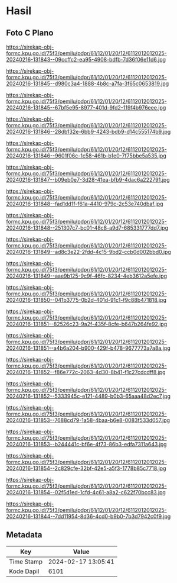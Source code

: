 # Hasil

## Foto C Plano

https://sirekap-obj-formc.kpu.go.id/75f3/pemilu/pdpr/61/12/01/20/12/6112012012025-20240216-131843--09ccffc2-ea95-4908-bdfb-7d36f06e11d6.jpg

https://sirekap-obj-formc.kpu.go.id/75f3/pemilu/pdpr/61/12/01/20/12/6112012012025-20240216-131845--d980c3a4-1888-4b8c-a7fa-3f65c0653819.jpg

https://sirekap-obj-formc.kpu.go.id/75f3/pemilu/pdpr/61/12/01/20/12/6112012012025-20240216-131845--67bf5e95-8977-401d-9fd2-119f4b976eee.jpg

https://sirekap-obj-formc.kpu.go.id/75f3/pemilu/pdpr/61/12/01/20/12/6112012012025-20240216-131846--28db132e-6bb9-4243-bdb9-d14c555174b9.jpg

https://sirekap-obj-formc.kpu.go.id/75f3/pemilu/pdpr/61/12/01/20/12/6112012012025-20240216-131846--9601f06c-1c58-461b-b1e0-7f75bbe5a535.jpg

https://sirekap-obj-formc.kpu.go.id/75f3/pemilu/pdpr/61/12/01/20/12/6112012012025-20240216-131847--b09eb0e7-3d28-41ea-bfb9-4dac6a222791.jpg

https://sirekap-obj-formc.kpu.go.id/75f3/pemilu/pdpr/61/12/01/20/12/6112012012025-20240216-131848--fad1dd1f-f61a-4410-979c-2c53e740dbaf.jpg

https://sirekap-obj-formc.kpu.go.id/75f3/pemilu/pdpr/61/12/01/20/12/6112012012025-20240216-131848--251307c7-bc01-48c8-a9d7-685331777dd7.jpg

https://sirekap-obj-formc.kpu.go.id/75f3/pemilu/pdpr/61/12/01/20/12/6112012012025-20240216-131849--ad8c3e22-2fdd-4c15-9bd2-ccb0d002bbd0.jpg

https://sirekap-obj-formc.kpu.go.id/75f3/pemilu/pdpr/61/12/01/20/12/6112012012025-20240216-131849--aae9b125-9c9f-46fc-8234-4eb3612a5efe.jpg

https://sirekap-obj-formc.kpu.go.id/75f3/pemilu/pdpr/61/12/01/20/12/6112012012025-20240216-131850--041b3775-0b2d-401d-91c1-f9c88b471818.jpg

https://sirekap-obj-formc.kpu.go.id/75f3/pemilu/pdpr/61/12/01/20/12/6112012012025-20240216-131851--82526c23-9a2f-435f-8cfe-b647b264fe92.jpg

https://sirekap-obj-formc.kpu.go.id/75f3/pemilu/pdpr/61/12/01/20/12/6112012012025-20240216-131851--a4b6a204-b900-429f-b478-9677773a7a8a.jpg

https://sirekap-obj-formc.kpu.go.id/75f3/pemilu/pdpr/61/12/01/20/12/6112012012025-20240216-131852--f86e772c-2063-4d30-8b41-f1c27cdcdff8.jpg

https://sirekap-obj-formc.kpu.go.id/75f3/pemilu/pdpr/61/12/01/20/12/6112012012025-20240216-131852--5333945c-e121-4489-b0b3-65aaa48d2ec7.jpg

https://sirekap-obj-formc.kpu.go.id/75f3/pemilu/pdpr/61/12/01/20/12/6112012012025-20240216-131853--7688cd79-1a58-4baa-b6e8-0083f533d057.jpg

https://sirekap-obj-formc.kpu.go.id/75f3/pemilu/pdpr/61/12/01/20/12/6112012012025-20240216-131853--b244441c-bf6e-4f73-86b3-edfa7311a643.jpg

https://sirekap-obj-formc.kpu.go.id/75f3/pemilu/pdpr/61/12/01/20/12/6112012012025-20240216-131854--2c829cfe-32bf-42e5-a5f3-1778b85c7718.jpg

https://sirekap-obj-formc.kpu.go.id/75f3/pemilu/pdpr/61/12/01/20/12/6112012012025-20240216-131854--02f5d1ed-1cfd-4c61-a8a2-c622f70bcc83.jpg

https://sirekap-obj-formc.kpu.go.id/75f3/pemilu/pdpr/61/12/01/20/12/6112012012025-20240216-131844--7dd11954-8d36-4cd0-b9b0-7b3d7942c0f9.jpg


## Metadata

| Key        | Value               |
| ---------- | ------------------- |
| Time Stamp | 2024-02-17 13:05:41 |
| Kode Dapil | 6101                |




